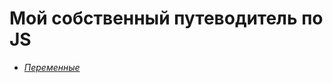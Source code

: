 # Мой собственный путеводитель по JS

- [*Переменные*](https://github.com/Aquariids/MyJS/blob/main/app/all/Programming/Basic%20js/1-Variables%20and%20use%20strict.js 'Переменные в JS')

